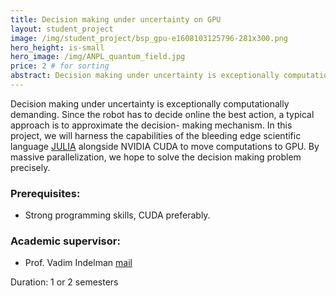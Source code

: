 ```yaml
---
title: Decision making under uncertainty on GPU
layout: student_project
image: /img/student_project/bsp_gpu-e1608103125796-281x300.png
hero_height: is-small
hero_image: /img/ANPL_quantum_field.jpg 
price: 2 # for sorting 
abstract: Decision making under uncertainty is exceptionally computationally demanding.
---
```


Decision making under uncertainty is
exceptionally computationally demanding. Since
the robot has to decide online the best action, a
typical approach is to approximate the decision-
making mechanism. In this project, we will
harness the capabilities of the bleeding edge
scientific language [JULIA](https://julialang.org/) alongside NVIDIA
CUDA to move computations to GPU.
By massive parallelization, we hope to solve the
decision making problem precisely.

### Prerequisites:
- Strong programming skills, CUDA preferably.

### Academic supervisor:
- Prof. Vadim Indelman [mail](mailto:vadim.indelman@technion.ac.il)

Duration: 1 or 2 semesters
